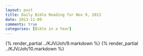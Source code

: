 ```yaml
---
layout: post
title: Daily Bible Reading for Nov 9, 2013
date: 2013-11-09
comments: true
categories: [Bible in a Year]
---
```

{% render_partial ../KJV/Joh/9.markdown %}
{% render_partial ../KJV/Joh/10.markdown %}

